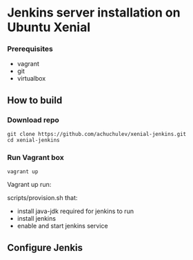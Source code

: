 # Jenkins server installation on Ubuntu Xenial

### Prerequisites

- vagrant
- git
- virtualbox

## How to build

### Download repo

```
git clone https://github.com/achuchulev/xenial-jenkins.git
cd xenial-jenkins
```

### Run Vagrant box

```
vagrant up
```

Vagrant up run:

scripts/provision.sh that:

- install java-jdk required for jenkins to run
- install jenkins
- enable and start jenkins service

## Configure Jenkis
